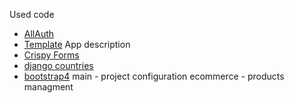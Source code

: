 Used code
- [AllAuth](https://django-allauth.readthedocs.io/en/latest/installation.html)
- [Template](https://mdbootstrap.com/freebies/jquery/e-commerce/)
App description
- [Crispy Forms](#)
- [django countries](#)
- [bootstrap4](#)
main - project configuration
ecommerce - products managment
